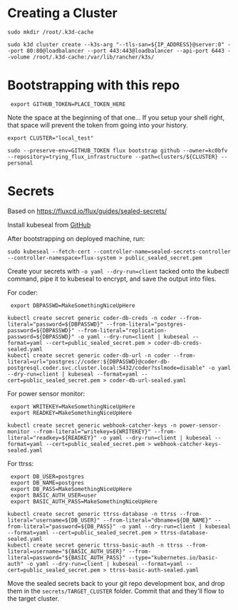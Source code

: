 # Creating a Cluster

```
sudo mkdir /root/.k3d-cache

sudo k3d cluster create --k3s-arg "--tls-san=${IP_ADDRESS}@server:0" --port 80:80@loadbalancer --port 443:443@loadbalancer --api-port 6443 --volume /root/.k3d-cache:/var/lib/rancher/k3s/
```

# Bootstrapping with this repo

` export GITHUB_TOKEN=PLACE_TOKEN_HERE`

Note the space at the beginning of that one...  If you setup your shell right, that space will prevent the token from going into your history.

```
export CLUSTER="local_test"

sudo --preserve-env=GITHUB_TOKEN flux bootstrap github --owner=kc0bfv --repository=trying_flux_infrastructure --path=clusters/${CLUSTER} --personal
```

# Secrets

Based on https://fluxcd.io/flux/guides/sealed-secrets/

Install kubeseal from [GitHub](https://github.com/bitnami-labs/sealed-secrets/releases)

After bootstrapping on deployed machine, run:

```
sudo kubeseal --fetch-cert --controller-name=sealed-secrets-controller --controller-namespace=flux-system > public_sealed_secret.pem
```

Create your secrets with `-o yaml --dry-run=client` tacked onto the kubectl command, pipe it to kubeseal to encrypt, and save the output into files.

For coder:

```
 export DBPASSWD=MakeSomethingNiceUpHere

kubectl create secret generic coder-db-creds -n coder --from-literal="password=${DBPASSWD}" --from-literal="postgres-password=${DBPASSWD}" --from-literal="replication-password=${DBPASSWD}" -o yaml --dry-run=client | kubeseal --format=yaml --cert=public_sealed_secret.pem > coder-db-creds-sealed.yaml
kubectl create secret generic coder-db-url -n coder --from-literal=url="postgres://coder:${DBPASSWD}@coder-db-postgresql.coder.svc.cluster.local:5432/coder?sslmode=disable" -o yaml --dry-run=client | kubeseal --format=yaml --cert=public_sealed_secret.pem > coder-db-url-sealed.yaml
```

For power sensor monitor:

```
 export WRITEKEY=MakeSomethingNiceUpHere
 export READKEY=MakeSomethingNiceUpHere

kubectl create secret generic webhook-catcher-keys -n power-sensor-monitor --from-literal="writekey=${WRITEKEY}" --from-literal="readkey=${READKEY}" -o yaml --dry-run=client | kubeseal --format=yaml --cert=public_sealed_secret.pem > webhook-catcher-keys-sealed.yaml
```

For ttrss:

```
 export DB_USER=postgres
 export DB_NAME=postgres
 export DB_PASS=MakeSomethingNiceUpHere
 export BASIC_AUTH_USER=user
 export BASIC_AUTH_PASS=MakeSomethingNiceUpHere

kubectl create secret generic ttrss-database -n ttrss --from-literal="username=${DB_USER}" --from-literal="dbname=${DB_NAME}" --from-literal="password=${DB_PASS}" -o yaml --dry-run=client | kubeseal --format=yaml --cert=public_sealed_secret.pem > ttrss-database-sealed.yaml
kubectl create secret generic ttrss-basic-auth -n ttrss --from-literal=username="${BASIC_AUTH_USER}" --from-literal=password="${BASIC_AUTH_PASS}" --type="kubernetes.io/basic-auth" -o yaml --dry-run=client | kubeseal --format=yaml --cert=public_sealed_secret.pem > ttrss-basic-auth-sealed.yaml
```

Move the sealed secrets back to your git repo development box, and drop them in the `secrets/TARGET_CLUSTER` folder.  Commit that and they'll flow to the target cluster.
